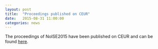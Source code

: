 ```yaml
---
layout: post
title:  "Proceedings published on CEUR"
date:   2015-08-31 11:00:00
categories: news
---
```


The proceedings of NoISE2015 have been published on CEUR and can be found [here](http://ceur-ws.org/Vol-1435/).

